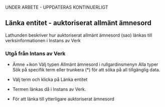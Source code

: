 UNDER ARBETE - UPPDATERAS KONTINUERLIGT

## Länka entitet - auktoriserat allmänt ämnesord

Lathunden beskriver hur auktoriserat allmänt ämnesord (sao) länkas till verksinformationen i Instans av Verk

### Utgå från Intans av Verk

* Ämne 
+ikon
Välj typen Allmänt ämnesord i rullgardinsmenyn Alla typer
Sök på specifik term eller trunkera (*) för att söka på all tillgänglig data.

* Välj term och klicka på Länka entitet

* Termen länkas då i Instans av Verk.

* För att länka till ytterligare auktoriserat ämnesord



